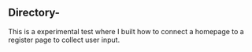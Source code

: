 ## Directory-

This is a experimental test where I built how to connect a homepage to a register page to collect user input.
